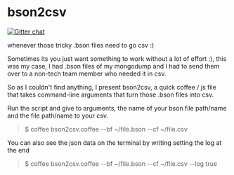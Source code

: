 bson2csv
========

[![Gitter chat](https://badges.gitter.im/ulpmori/bson2csv.png)](https://gitter.im/ulpmori/bson2csv)

whenever those tricky .bson files need to go csv :)

Sometimes its you just want something to work without a lot of effort :), this was my case, I had .bson files of my mongodump and I had to send them over to a non-tech team member who needed it in csv.

So as I couldn't find anything, I present bson2csv, a quick coffee / js file that takes command-line arguments that turn those .bson files into csv.

Run the script and give to arguments, the name of your bson file path/name and the file path/name to your csv.

> $ coffee bson2csv.coffee --bf ~/file.bson --cf ~/file.csv

You can also see the json data on the terminal by writing setting the log at the end

> $ coffee bson2csv.coffee --bf ~/file.bson --cf ~/file.csv --log true
